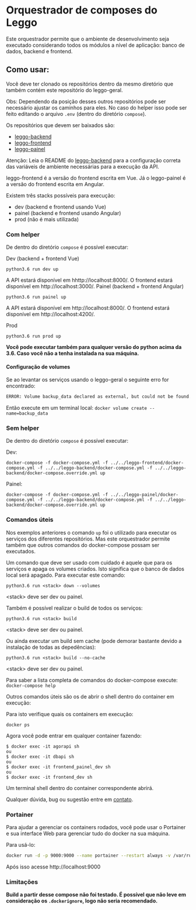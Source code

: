 # Orquestrador de composes do Leggo

Este orquestrador permite que o ambiente de desenvolvimento seja executado considerando todos os módulos a nível de aplicação:
banco de dados, backend e frontend.

## Como usar:

Você deve ter clonado os repositórios dentro da mesmo diretório que também contém este repositório do leggo-geral. 

Obs: Dependendo da posição desses outros repositórios pode ser necessário ajustar os caminhos para eles. No caso do helper isso pode ser feito editando o arquivo `.env` (dentro do diretório `compose`).

Os repositórios que devem ser baixados são:
- [leggo-backend](https://github.com/parlametria/leggo-backend)
- [leggo-frontend](https://github.com/parlametria/leggo-frontend)
- [leggo-painel](https://github.com/parlametria/leggo-painel)

Atenção: Leia o README do [leggo-backend](https://github.com/parlametria/leggo-backend) para a configuração correta das variáveis de ambiente necessárias para a execução da API.

leggo-frontend é a versão do frontend escrita em Vue. Já o leggo-painel é a versão do frontend escrita em Angular.

Existem três stacks possíveis para execução:
- dev (backend e frontend usando Vue)
- painel (backend e frontend usando Angular)
- prod (não é mais utilizada)

### Com helper

De dentro do diretório `compose` é possível executar:

Dev (backend + frontend Vue)
```
python3.6 run dev up
```
A API estará disponível em hhttp://localhost:8000/.
O frontend estará disponível em http://localhost:3000/.
Painel (backend + frontend Angular)
```
python3.6 run painel up
```
A API estará disponível em http://localhost:8000/.
O frontend estará disponível em http://localhost:4200/.

Prod
```
python3.6 run prod up
```

**Você pode executar também para qualquer versão do python acima da 3.6. Caso você não a tenha instalada na sua máquina.**

#### **Configuração de volumes**
Se ao levantar os serviços usando o leggo-geral o seguinte erro for encontrado:
```sh
ERROR: Volume backup_data declared as external, but could not be found. Please create the volume manually using `docker volume create --name=backup_data` and try again.
```
Então execute em um terminal local: `docker volume create --name=backup_data`


### Sem helper

De dentro do diretório `compose` é possível executar:

Dev:
```
docker-compose -f docker-compose.yml -f ../../leggo-frontend/docker-compose.yml -f ../../leggo-backend/docker-compose.yml -f ../../leggo-backend/docker-compose.override.yml up
```

Painel:
```
docker-compose -f docker-compose.yml -f ../../leggo-painel/docker-compose.yml -f ../../leggo-backend/docker-compose.yml -f ../../leggo-backend/docker-compose.override.yml up
```

### Comandos úteis
Nos exemplos anteriores o comando `up` foi o utilizado para executar os serviços dos diferentes repositórios. Mas este orquestrador permite também que outros comandos do docker-compose possam ser executados.

Um comando que deve ser usado com cuidado é aquele que para os serviços e apaga os volumes criados. Isto significa que o banco de dados local será apagado. Para executar este comando:

```
python3.6 run <stack> down --volumes
```
\<stack\> deve ser dev ou painel.

Também é possível realizar o build de todos os serviços:
```
python3.6 run <stack> build
```
\<stack\> deve ser dev ou painel.

Ou ainda executar um build sem cache (pode demorar bastante devido a instalação de todas as depedências):
```
python3.6 run <stack> build --no-cache
```
\<stack\> deve ser dev ou painel.

Para saber a lista completa de comandos do docker-compose execute:
`docker-compose help`

Outros comandos úteis são os de abrir o shell dentro do container em execução:

Para isto verifique quais os containers em execução:
```
docker ps
```

Agora você pode entrar em qualquer container fazendo:
```
$ docker exec -it agorapi sh
ou
$ docker exec -it dbapi sh
ou
$ docker exec -it frontend_painel_dev sh
ou
$ docker exec -it frontend_dev sh
```
Um terminal shell dentro do container correspondente abrirá.

Qualquer dúvida, bug ou sugestão entre em [contato](https://github.com/parlametria/leggo-geral/pulls).


### Portainer
Para ajudar a gerenciar os containers rodados, você pode usar o Portainer e sua interface Web para gerenciar tudo do docker na sua máquina.

Para usá-lo:
```sh
docker run -d -p 9000:9000 --name portainer --restart always -v /var/run/docker.sock:/var/run/docker.sock portainer/portainer
```
Após isso acesse http://localhost:9000 

### Limitações

**Build a partir desse compose não foi testado. É possível que não leve em consideração os `.dockerignore`, logo não seria recomendado.**
